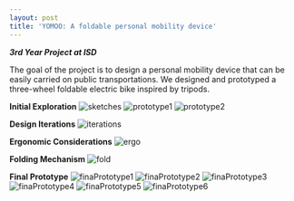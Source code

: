 ```yaml
---
layout: post
title: 'YOMOO: A foldable personal mobility device'
---
```

***3rd Year Project at ISD***

The goal of the project is to design a personal mobility device that can be easily carried on public transportations. We designed and prototyped a three-wheel foldable electric bike inspired by tripods. 

**Initial Exploration**
![sketches](../assets/img/projects/proj_yomoo/sketches.jpg)
![prototype1](../assets/img/projects/proj_yomoo/prototype1.jpg)
![prototype2](../assets/img/projects/proj_yomoo/prototype2.png)

**Design Iterations**
![iterations](../assets/img/projects/proj_yomoo/iterations.png)

**Ergonomic Considerations**
![ergo](../assets/img/projects/proj_yomoo/ergonomics.png)

**Folding Mechanism**
![fold](../assets/img/projects/proj_yomoo/folding.png)

**Final Prototype**
![finaPrototype1](../assets/img/projects/proj_yomoo/IMG_20210116_205359.jpg)
![finaPrototype2](../assets/img/projects/proj_yomoo/IMG_20210116_205534.jpg)
![finaPrototype3](../assets/img/projects/proj_yomoo/IMG_20210116_205545.jpg)
![finaPrototype4](../assets/img/projects/proj_yomoo/IMG_20210116_205744.jpg)
![finaPrototype5](../assets/img/projects/proj_yomoo/IMG_20210116_205750.jpg)
![finaPrototype6](../assets/img/projects/proj_yomoo/IMG_20210116_210316.jpg)
